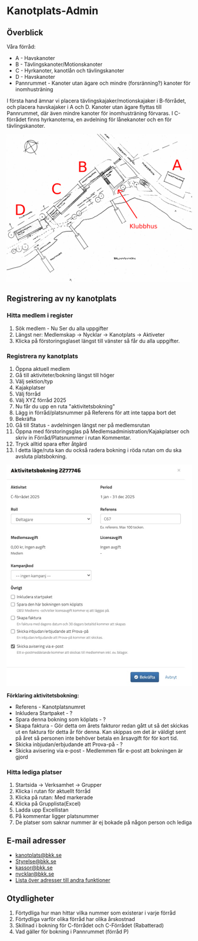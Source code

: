 # Kanotplats-Admin

## Överblick
Våra förråd:
- A - Havskanoter
- B - Tävlingskanoter/Motionskanoter
- C - Hyrkanoter, kanotlån och tävlingskanoter
- D - Havskanoter
- Pannrummet - Kanoter utan ägare och mindre (forsränning?) kanoter för inomhusträning
  
I första hand ämnar vi placera tävlingskajaker/motionskajaker i B-förrådet, och placera havskajaker i A och D. Kanoter utan ägare flyttas till Pannrummet, där även mindre kanoter för inomhusträning förvaras.
I C-förrådet finns hyrkanoterna, en avdelning för lånekanoter och en för tävlingskanoter.

![Förråd](/Bilder/Kanotplatser.jpg)
  
## Registrering av ny kanotplats
### Hitta medlem i register
1. Sök medlem - Nu Ser du alla uppgifter
2. Längst ner: Medlemskap -> Nycklar -> Kanotplats -> Aktiveter
3. Klicka på förstoringsglaset längst till vänster så får du alla uppgifter.
### Registrera ny kanotplats
1. Öppna aktuell medlem
2. Gå till aktiviteter/bokning längst till höger
3. Välj sektion/typ
4. Kajakplatser
5. Välj förråd
6. Välj XYZ förråd 2025
7. Nu får du upp en ruta "aktivitetsbokning"
8. Lägg in förråd/platsnummer på Referens för att inte tappa bort det
9. Bekräfta
10. Gå till Status - avdelningen längst ner på medlemsrutan
11. Öppna med förstoringsglas på Medlemsadministration/Kajakplatser och skriv in Förråd/Platsnummer i rutan Kommentar.
12. Tryck alltid spara efter åtgärd
13. I detta läge/ruta kan du också radera bokning i röda rutan om du ska avsluta platsbokning.

![Förråd](/Bilder/Aktivitetsbokning.jpg)

**Förklaring aktivitetsbokning:**
- Referens - Kanotplatsnumret
- Inkludera Startpaket - ?
- Spara denna bokning som köplats - ?
- Skapa faktura - Gör detta om årets fakturor redan gått ut så det skickas ut en faktura för detta år för denna. Kan skippas om det är väldigt sent på året så personen inte behöver betala en årsavgift för för kort tid.
- Skicka inbjudan/erbjudande att Prova-på - ?
- Skicka avisering via e-post - Medlemmen får e-post att bokningen är gjord

### Hitta lediga platser
1. Startsida -> Verksamhet -> Grupper
2. Klicka i rutan för aktuellt förråd
3. Klicka på rutan: Med markerade
4. Klicka på Grupplista(Excel)
5. Ladda upp Excellistan
6. På kommentar ligger platsnummer
7. De platser som saknar nummer är ej bokade på någon person och lediga


## E-mail adresser
- kanotplats@bkk.se
- Styrelse@bkk.se
- kassor@bkk.se
- nycklar@bkk.se
- [Lista över adresser till andra funktioner](https://www.bkk.se/klubbinfo/styrelse-funktionarer/)

## Otydligheter
1. Förtydliga hur man hittar vilka nummer som existerar i varje förråd
2. Förtydliga varför olika förråd har olika årskostnad
3. Skillnad i bokning för C-förrådet och C-Förrådet (Rabatterad)
4. Vad gäller för bokning i Pannrummet (förråd P)
